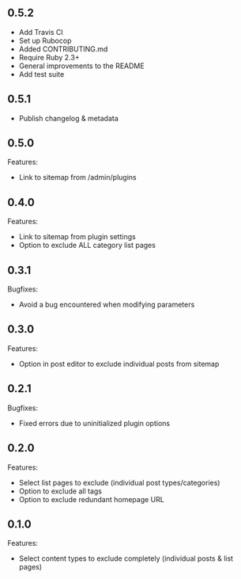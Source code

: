 ## 0.5.2

- Add Travis CI
- Set up Rubocop
- Added CONTRIBUTING.md
- Require Ruby 2.3+
- General improvements to the README
- Add test suite

## 0.5.1

- Publish changelog & metadata

## 0.5.0

Features:

- Link to sitemap from /admin/plugins

## 0.4.0

Features:

- Link to sitemap from plugin settings
- Option to exclude ALL category list pages

## 0.3.1

Bugfixes:

- Avoid a bug encountered when modifying parameters

## 0.3.0

Features:

- Option in post editor to exclude individual posts from sitemap

## 0.2.1

Bugfixes:

- Fixed errors due to uninitialized plugin options

## 0.2.0

Features:

- Select list pages to exclude (individual post types/categories)
- Option to exclude all tags
- Option to exclude redundant homepage URL

## 0.1.0

Features:

- Select content types to exclude completely (individual posts & list pages)
